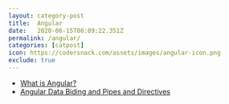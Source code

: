 ```yaml
---
layout: category-post
title:  Angular
date:   2020-06-15T08:09:22.351Z
permalink: /angular/
categories: [catpost]
icon: https://codersnack.com/assets/images/angular-icon.png
exclude: true
---
```

 * [What is Angular?](https://codersnack.com/angular-what-is) 
 * [Angular Data Biding and Pipes and Directives](https://codersnack.com/angular-data-binding-pipes-directives) 
